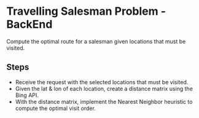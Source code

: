 # Travelling Salesman Problem - BackEnd
Compute the optimal route for a salesman given locations that must be visited.

## Steps
* Receive the request with the selected locations that must be visited.
* Given the lat & lon of each location, create a distance matrix using the Bing API.
* With the distance matrix, implement the Nearest Neighbor heuristic to compute the optimal visit order.

